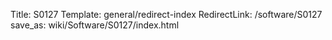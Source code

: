 Title: S0127
Template: general/redirect-index
RedirectLink: /software/S0127
save_as: wiki/Software/S0127/index.html